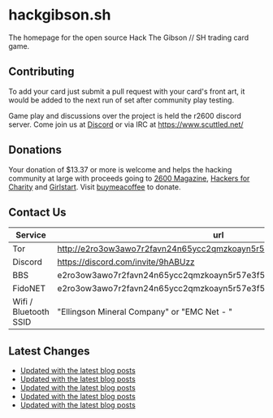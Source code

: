 # hackgibson.sh
The homepage for the open source Hack The Gibson // SH trading card game.


## Contributing

To add your card just submit a pull request with your card's front art, it would be added to the next run of set after community play testing.

Game play and discussions over the project is held the r2600 discord server. Come join us at [Discord](https://discord.com/invite/9hABUzz) or via IRC at https://www.scuttled.net/


## Donations

Your donation of $13.37 or more is welcome and helps the hacking community at large with proceeds going to [2600 Magazine](https://2600.com/), [Hackers for Charity](https://hackersforcharity.org) and [Girlstart](https://girlstart.org).  Visit [buymeacoffee](https://www.buymeacoffee.com/hackgibson.sh) to donate.


## Contact Us

Service | url
-|-
Tor | http://e2ro3ow3awo7r2favn24n65ycc2qmzkoayn5r57e3f56nvjwdcgg32ad.onion
Discord | https://discord.com/invite/9hABUzz
BBS | e2ro3ow3awo7r2favn24n65ycc2qmzkoayn5r57e3f56nvjwdcgg32ad.onion:23
FidoNET | e2ro3ow3awo7r2favn24n65ycc2qmzkoayn5r57e3f56nvjwdcgg32ad.onion:24554
Wifi / Bluetooth SSID | "Ellingson Mineral Company" or "EMC Net - <fidonet address>"

## Latest Changes
<!-- BLOG-POST-LIST:START -->
- [Updated with the latest blog posts](https://github.com/DFW2600/hackgibson.sh/commit/4104748899e4a58405e5fd1b348916a4105c5b30)
- [Updated with the latest blog posts](https://github.com/DFW2600/hackgibson.sh/commit/6df1ed8c7cbccbba12cff1c03dd83802b3a8bf3b)
- [Updated with the latest blog posts](https://github.com/DFW2600/hackgibson.sh/commit/4bad26ad1d669eb34d232679e1cc392fde489ff9)
- [Updated with the latest blog posts](https://github.com/DFW2600/hackgibson.sh/commit/5ee9fd56075e3c465819979881ce3b3657edd5fc)
- [Updated with the latest blog posts](https://github.com/DFW2600/hackgibson.sh/commit/2909ddabc50cab038e07296d0f7f49b2c6cc21fb)
<!-- BLOG-POST-LIST:END -->
